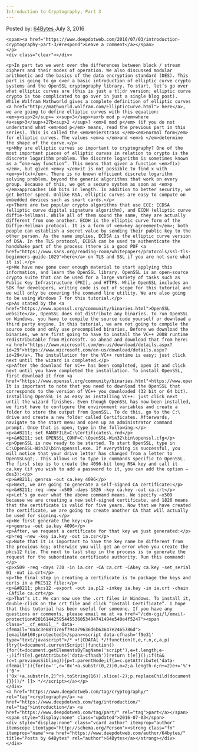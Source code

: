 ```yaml
---
Introduction to Cryptography, Part 3
---
```

<article class="post-listing post-14707 post type-post status-publish format-standard has-post-thumbnail hentry  tag-cryptography tag-introduction tag-part">
    <div class="post-inner">
        <span>Posted by: <a href="https://www.deepdotweb.com/author/64bytes/" title="">64Bytes </a></span>
    <span>July 3, 2016</span>
    
    <span><a href="https://www.deepdotweb.com/2016/07/03/introduction-cryptography-part-3/#respond">Leave a comment</a></span>
    </p>
    <div class="clear"></div>
    
    <p>In part two we went over the differences between block / stream ciphers and their modes of operation. We also discussed modular arithmetic and the basics of the data encryption standard (DES). This part is going to go over a basic introduction of elliptic curve crypto systems and the OpenSSL cryptography library. To start, let’s go over what elliptic curves are (this is just a tl;dr version; elliptic curve crypto is too complicated to go over in just a single blog post). While Wolfram Mathworld gives a complete definition of elliptic curves <a href="http://mathworld.wolfram.com/EllipticCurve.html"> here</a>, we are going to define elliptic curves with this equation: <em>y<sup>2</sup>= x<sup>3</sup>+ax+b mod p </em>where 4a<sup>3</sup>+27b<sup>2 </sup>? <em>0 mod p</em> (if you do not understand what <em>mod p</em> means, read the previous part in this series). This is called the <em>Weierstrass </em><em>normal form</em> for elliptic curves. The values <em>a </em>and <em>b </em>determine the shape of the curve.</p>
    <p>Why are elliptic curves so important to cryptography? One of the most important pieces of elliptic curves in relation to crypto is the discrete logarithm problem. The discrete logarithm is sometimes known as a “one-way function”. This means that given a function <em>f(x)</em>, but given <em>y </em>it is not possible to find x with <em>y=f(x)</em>. There is no known efficient discrete logarithm solving problem, beyond the generic algorithms that work on every group. Because of this, we get a secure system as soon as <em>p </em>approaches 160 bits in length. In addition to better security, we get better speed. Unlike RSA, elliptic curves are easy to compute on embedded devices such as smart cards.</p>
    <p>There are two popular crypto algorithms that use ECC: ECDSA (elliptic curve digital signature algorithm), and ECDH (elliptic curve diffie-hellman). While all of them sound the same, they are actually different from one another. ECDH is the elliptic curve form of the Diffie-Hellman protocol. It is a form of <em>key agreement</em>; both people can establish a secret value by sending their public key to the other person. As the name implies, ECDSA is the elliptic curve version of DSA. In the TLS protocol, ECDSA can be used to authenticate the handshake part of the process (there is a good PDF <a href="https://www.sans.org/reading-room/whitepapers/protocols/ssl-tls-beginners-guide-1029">here</a> on TLS and SSL if you are not sure what it is).</p>
    <p>We have now gone over enough material to start applying this information, and learn the OpenSSL library. OpenSSL is an open-source crypto suite that can be used for a large variety of tasks such as Public Key Infrastructure (PKI), and HTTPS. While OpenSSL includes an SDK for developers, writing code is out of scope for this tutorial and we will only be covering the command line utility. We are also going to be using Windows 7 for this tutorial.</p>
    <p>As stated by the <a href="https://www.openssl.org/community/binaries.html">OpenSSL website</a>, OpenSSL does not distribute any binaries. To run OpenSSL on Windows, you have to compile the source code yourself or download a third party engine. In this tutorial, we are not going to compile the source code and only use precompiled binaries. Before we download the binaries, we are first going to have to install the VC++ 2008 runtime redistributable from Microsoft. Go ahead and download that from here: <a href="https://www.microsoft.com/en-us/download/details.aspx?id=29">https://www.microsoft.com/en-us/download/details.aspx?id=29</a>. The installation for the VC++ runtime is easy; just click next until the wizard is completed.</p>
    <p>After the download for VC++ has been completed, open it and click next until you have completed the installation. To install OpenSSL, first download it from <a href="https://www.openssl.org/community/binaries.html">https://www.openssl.org/community/binaries.html</a>. It is important to note that you need to download the OpenSSL that corresponds to the version of VC++ you downloaded (32 bit or 64 bit). Installing OpenSSL is as easy as installing VC++: just click next until the wizard finishes. Even though OpenSSL has now been installed, we first have to configure the environment variables and create a folder to store the output from OpenSSL. To do this, go to the C:\ drive and create a new folder called Certificates. Afterwards, navigate to the start menu and open up an administrator command prompt. Once that is open, type in the following:</p>
    <p>&#8211; set RANDFILE=C:\Certificates\.rnd</p>
    <p>&#8211; set OPENSSL_CONF=C:\OpenSSL-Win32\bin\openssl.cfg</p>
    <p>OpenSSL is now ready to be started. To start OpenSSL, type in C:\OpenSSL-Win32\bin\openssl.exe. If everything is successful, you will notice that your drive letter has changed from a letter to OpenSSL&gt;. This allows us to type in commands specific to OpenSSL. The first step is to create the 4096-bit long RSA key and call it ca.key (if you wish to add a password to it, you can add the option –des3):</p>
    <p>&#8211; genrsa -out ca.key 4096</p>
    <p>Next, we are going to generate a self-signed CA certificate:</p>
    <p>&#8211; req -new -x509 -days 1826 -key ca.key -out ca.crt</p>
    <p>Let’s go over what the above command means. We specify –x509 because we are creating a new self-signed certificate, and 1826 means that the certificate is valid for five years. Now that we have created the certificate, we are going to create another CA that will actually be used for signing.</p>
    <p>We first generate the key:</p>
    <p>genrsa -out ia.key 4096</p>
    <p>After, we request a certificate for that key we just generated:</p>
    <p>req -new -key ia.key -out ia.csr</p>
    <p>Note that it is important to have the key name be different from the previous key; otherwise you will get an error when you create the pkcs12 file. The next to last step in the process is to generate the request for the subordinate certificate authority. Run this command:</p>
    <p>x509 -req -days 730 -in ia.csr -CA ca.crt -CAkey ca.key -set_serial 01 -out ia.crt</p>
    <p>The final step in creating a certificate is to package the keys and certs in a PKCS12 file:</p>
    <p>&#8211; pkcs12 -export -out ia.p12 -inkey ia.key -in ia.crt -chain -CAfile ca.crt</p>
    <p>That’s it. We can now use the .crt files in Windows. To install it, double-click on the crt file and click “Install Certificate”. I hope that this tutorial has been useful for someone. If you have any questions or comments, please email me at <a href="/cdn-cgi/l/email-protection#20161442595445536053494741494e540e4f5247"><span class="__cf_email__" data-cfemail="0a3c3e68737e6f794a79636d6b63647e2465786d">[email&#160;protected]</span><script data-cfhash='f9e31' type="text/javascript">/* <![CDATA[ */!function(t,e,r,n,c,a,p){try{t=document.currentScript||function(){for(t=document.getElementsByTagName('script'),e=t.length;e--;)if(t[e].getAttribute('data-cfhash'))return t[e]}();if(t&&(c=t.previousSibling)){p=t.parentNode;if(a=c.getAttribute('data-cfemail')){for(e='',r='0x'+a.substr(0,2)|0,n=2;a.length-n;n+=2)e+='%'+('0'+('0x'+a.substr(n,2)^r).toString(16)).slice(-2);p.replaceChild(document.createTextNode(decodeURIComponent(e)),c)}p.removeChild(t)}}catch(u){}}()/* ]]> */</script></a></p>
    </div>
    <a href="https://www.deepdotweb.com/tag/cryptography/" rel="tag">cryptography</a> <a href="https://www.deepdotweb.com/tag/introduction/" rel="tag">introduction</a> <a href="https://www.deepdotweb.com/tag/part/" rel="tag">part</a></span> <span style="display:none" class="updated">2016-07-03</span>
    <div style="display:none" class="vcard author" itemprop="author" itemscope itemtype="http://schema.org/Person"><strong class="fn" itemprop="name"><a href="https://www.deepdotweb.com/author/64bytes/" title="Posts by 64Bytes" rel="author">64Bytes</a></strong></div>
    </div>
</article>

